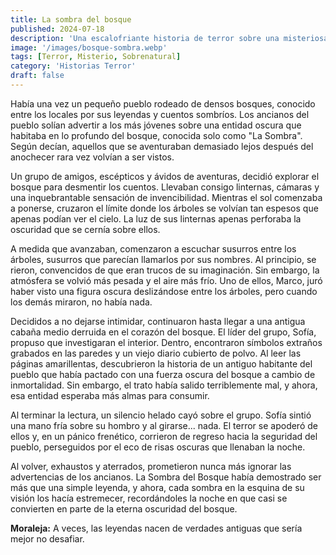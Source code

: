 ```yaml
---
title: La sombra del bosque
published: 2024-07-18
description: 'Una escalofriante historia de terror sobre una misteriosa entidad en un bosque antiguo, que desafía las leyendas locales y lleva a un grupo de amigos a enfrentarse a sus peores miedos.'
image: '/images/bosque-sombra.webp'
tags: [Terror, Misterio, Sobrenatural]
category: 'Historias Terror'
draft: false
---
```


Había una vez un pequeño pueblo rodeado de densos bosques, conocido entre los locales por sus leyendas y cuentos sombríos. Los ancianos del pueblo solían advertir a los más jóvenes sobre una entidad oscura que habitaba en lo profundo del bosque, conocida solo como "La Sombra". Según decían, aquellos que se aventuraban demasiado lejos después del anochecer rara vez volvían a ser vistos.

Un grupo de amigos, escépticos y ávidos de aventuras, decidió explorar el bosque para desmentir los cuentos. Llevaban consigo linternas, cámaras y una inquebrantable sensación de invencibilidad. Mientras el sol comenzaba a ponerse, cruzaron el límite donde los árboles se volvían tan espesos que apenas podían ver el cielo. La luz de sus linternas apenas perforaba la oscuridad que se cernía sobre ellos.

A medida que avanzaban, comenzaron a escuchar susurros entre los árboles, susurros que parecían llamarlos por sus nombres. Al principio, se rieron, convencidos de que eran trucos de su imaginación. Sin embargo, la atmósfera se volvió más pesada y el aire más frío. Uno de ellos, Marco, juró haber visto una figura oscura deslizándose entre los árboles, pero cuando los demás miraron, no había nada.

Decididos a no dejarse intimidar, continuaron hasta llegar a una antigua cabaña medio derruida en el corazón del bosque. El líder del grupo, Sofía, propuso que investigaran el interior. Dentro, encontraron símbolos extraños grabados en las paredes y un viejo diario cubierto de polvo. Al leer las páginas amarillentas, descubrieron la historia de un antiguo habitante del pueblo que había pactado con una fuerza oscura del bosque a cambio de inmortalidad. Sin embargo, el trato había salido terriblemente mal, y ahora, esa entidad esperaba más almas para consumir.

Al terminar la lectura, un silencio helado cayó sobre el grupo. Sofía sintió una mano fría sobre su hombro y al girarse... nada. El terror se apoderó de ellos y, en un pánico frenético, corrieron de regreso hacia la seguridad del pueblo, perseguidos por el eco de risas oscuras que llenaban la noche.

Al volver, exhaustos y aterrados, prometieron nunca más ignorar las advertencias de los ancianos. La Sombra del Bosque había demostrado ser más que una simple leyenda, y ahora, cada sombra en la esquina de su visión los hacía estremecer, recordándoles la noche en que casi se convierten en parte de la eterna oscuridad del bosque.

**Moraleja:** A veces, las leyendas nacen de verdades antiguas que sería mejor no desafiar.
